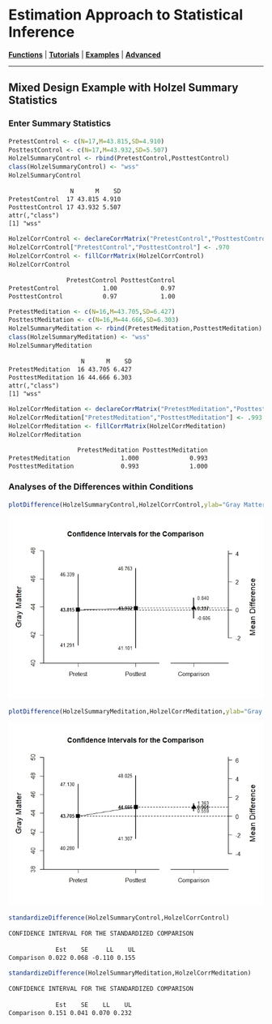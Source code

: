 # Estimation Approach to Statistical Inference

[**Functions**](../../Functions) | 
[**Tutorials**](../../Tutorials) | 
[**Examples**](../../Examples) | 
[**Advanced**](../../Advanced)

---

## Mixed Design Example with Holzel Summary Statistics

### Enter Summary Statistics

```r
PretestControl <- c(N=17,M=43.815,SD=4.910)
PosttestControl <- c(N=17,M=43.932,SD=5.507)
HolzelSummaryControl <- rbind(PretestControl,PosttestControl)
class(HolzelSummaryControl) <- "wss"
HolzelSummaryControl
```
```
                 N      M    SD
PretestControl  17 43.815 4.910
PosttestControl 17 43.932 5.507
attr(,"class")
[1] "wss"
```
```r
HolzelCorrControl <- declareCorrMatrix("PretestControl","PosttestControl")
HolzelCorrControl["PretestControl","PosttestControl"] <- .970
HolzelCorrControl <- fillCorrMatrix(HolzelCorrControl)
HolzelCorrControl
```
```
                PretestControl PosttestControl
PretestControl            1.00            0.97
PosttestControl           0.97            1.00
```
```r
PretestMeditation <- c(N=16,M=43.705,SD=6.427)
PosttestMeditation <- c(N=16,M=44.666,SD=6.303)
HolzelSummaryMeditation <- rbind(PretestMeditation,PosttestMeditation)
class(HolzelSummaryMeditation) <- "wss"
HolzelSummaryMeditation
```
```
                    N      M    SD
PretestMeditation  16 43.705 6.427
PosttestMeditation 16 44.666 6.303
attr(,"class")
[1] "wss"
```
```r
HolzelCorrMeditation <- declareCorrMatrix("PretestMeditation","PosttestMeditation")
HolzelCorrMeditation["PretestMeditation","PosttestMeditation"] <- .993
HolzelCorrMeditation <- fillCorrMatrix(HolzelCorrMeditation)
HolzelCorrMeditation
```
```
                   PretestMeditation PosttestMeditation
PretestMeditation              1.000              0.993
PosttestMeditation             0.993              1.000
```

### Analyses of the Differences within Conditions

```r
plotDifference(HolzelSummaryControl,HolzelCorrControl,ylab="Gray Matter")
```
<kbd><img src="HolzelFigure1.jpeg"></kbd>
```r
plotDifference(HolzelSummaryMeditation,HolzelCorrMeditation,ylab="Gray Matter")
```
<kbd><img src="HolzelFigure2.jpeg"></kbd>
```r
standardizeDifference(HolzelSummaryControl,HolzelCorrControl)
```
```
CONFIDENCE INTERVAL FOR THE STANDARDIZED COMPARISON

             Est    SE     LL    UL
Comparison 0.022 0.068 -0.110 0.155
```
```r
standardizeDifference(HolzelSummaryMeditation,HolzelCorrMeditation)
```
```
CONFIDENCE INTERVAL FOR THE STANDARDIZED COMPARISON

             Est    SE    LL    UL
Comparison 0.151 0.041 0.070 0.232
```
